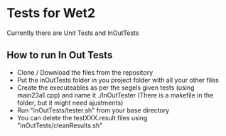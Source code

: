 # Tests for Wet2
Currently there are Unit Tests and InOutTests

## How to run In Out Tests
* Clone / Download the files from the repository
* Put the inOutTests folder in you project folder with all your other files
* Create the executeables as per the segels given tests (using main23a1.cpp) and name it ./InOutTester (There is a makefile in the folder, but it might need ajustments)
* Run "inOutTests/tester.sh" from your base directory
* You can delete the testXXX.result files using "inOutTests/cleanResults.sh"
